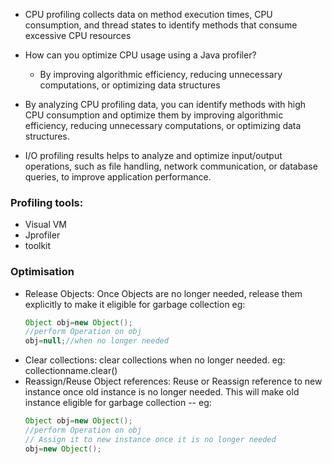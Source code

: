- CPU profiling collects data on method execution times, CPU consumption, and thread states to identify methods that consume excessive CPU resources

- How can you optimize CPU usage using a Java profiler?
  - By improving algorithmic efficiency, reducing unnecessary computations, or optimizing data structures

- By analyzing CPU profiling data, you can identify methods with high CPU consumption and optimize them by improving algorithmic efficiency, reducing unnecessary computations, or optimizing data structures.

- I/O profiling results helps to analyze and optimize input/output operations, such as file handling, network communication, or database queries, to improve application performance.

### Profiling tools:
- Visual VM
- Jprofiler
- toolkit

### Optimisation
- Release Objects: Once Objects are no longer needed, release them explicitly to make it eligible for garbage collection
  eg:
  ``` java
  Object obj=new Object();
  //perform Operation on obj
  obj=null;//when no longer needed
  ```
- Clear collections: clear collections when no longer needed.
  eg: collectionname.clear()
- Reassign/Reuse Object references: Reuse or Reassign reference to new instance once old instance is no longer needed. This will make old instance eligible for garbage collection
  -- eg:
  ```java 
  Object obj=new Object();
  //perform Operation on obj
  // Assign it to new instance once it is no longer needed
  obj=new Object();

  ```
  
  
